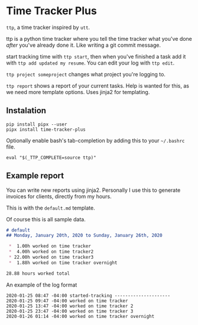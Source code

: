 # Time Tracker Plus

`ttp`, a time tracker inspired by `utt`.

ttp is a python time tracker where you tell the time
tracker what you've done *after* you've already done it. Like writing a git
commit message.

start tracking time with `ttp start`, then when you've finished a task add it
with `ttp add updated my resume`. You can edit your log with `ttp edit`.

`ttp project someproject` changes what project you're logging to.

`ttp report` shows a report of your current tasks. Help is wanted for this, as
we need more template options. Uses jinja2 for templating.

## Instalation

```
pip install pipx --user
pipx install time-tracker-plus
```

Optionally enable bash's tab-completion by adding this to your `~/.bashrc` file.

`eval "$(_TTP_COMPLETE=source ttp)"`

## Example report

You can write new reports using jinja2. Personally I use this to generate
invoices for clients, directly from my hours.

This is with the `default.md` template.

Of course this is all sample data.

```markdown
# default
## Monday, January 20th, 2020 to Sunday, January 26th, 2020

 *  1.00h worked on time tracker
 *  4.00h worked on time tracker2
 * 22.00h worked on time tracker3
 *  1.88h worked on time tracker overnight

28.88 hours worked total
```

An example of the log format

```log
2020-01-25 08:47 -04:00 started-tracking ---------------------
2020-01-25 09:47 -04:00 worked on time tracker
2020-01-25 13:47 -04:00 worked on time tracker 2
2020-01-25 23:47 -04:00 worked on time tracker 3
2020-01-26 01:14 -04:00 worked on time tracker overnight
```
